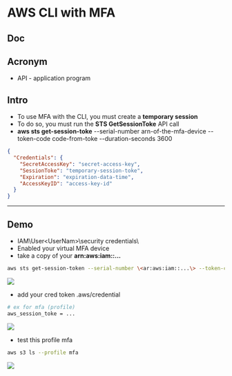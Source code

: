 # AWS CLI with MFA

## Doc

## Acronym
* API - application program 

## Intro
* To use MFA with the CLI, you must create a **temporary session**
* To do so, you must run the **STS GetSessionToke** API call
* **aws sts get-session-toke** --serial-number arn-of-the-mfa-device --token-code code-from-toke --duration-seconds 3600
````json
{
  "Credentials": {
    "SecretAccessKey": "secret-access-key",
    "SessionToke": "temporary-session-toke",
    "Expiration": "expiration-data-time",
    "AccessKeyID": "access-key-id"
  }
}
````

---

## Demo
* IAM\User\<UserNam\>\security credentials\
* Enabled your virtual MFA device
* take a copy of your **arn:aws:iam::...**

````bash
aws sts get-session-token --serial-number \<ar:aws:iam::...\> --token-code \<...\>
````
[<img src="https://i.imgur.com/oOpEawi.png">](https://i.imgur.com/oOpEawi.png)

* add your cred token .aws/credential
````bash
# ex for mfa (profile)
aws_session_toke = ...
````

[<img src="https://i.imgur.com/YBrYQJL.png">](https://i.imgur.com/YBrYQJL.png)

* test this profile mfa

````bash
aws s3 ls --profile mfa
````
[<img src="https://i.imgur.com/ig0xfFT.png">](https://i.imgur.com/ig0xfFT.png)
